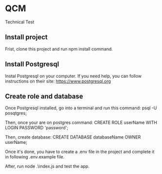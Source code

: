 # QCM
Technical Test  

## Install project  

Frist, clone this project and run npm install command.  

## Install Postgresql  

Instal Postgresql on your computer. If you need help, you can follow instructions on their site: https://www.postgresql.org  

## Create role and database  

Once Postgresql installed, go into a terminal and run this command: psql -U posqtgres;

Then, once your are on postgres command: CREATE ROLE userName WITH LOGIN PASSWORD 'password';  

Then, create database: CREATE DATABASE databaseName OWNER userName;  

Once it's done, you have to create a .env file in the project and complete it in following .env.example file.  

After, run node .\index.js and test the app.
